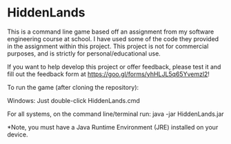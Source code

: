 # HiddenLands
This is a command line game based off an assignment from my software engineering course at school.
I have used some of the code they provided in the assignment within this project.
This project is not for commercial purposes, and is strictly for personal/educational use.

If you want to help develop this project or offer feedback, please test it and fill out the feedback form at
https://goo.gl/forms/yhHLJL5q65Yvemzl2!

To run the game (after cloning the repository):

Windows: Just double-click HiddenLands.cmd

For all systems, on the command line/terminal run: java -jar HiddenLands.jar

*Note, you must have a Java Runtime Environment (JRE) installed on your device.
